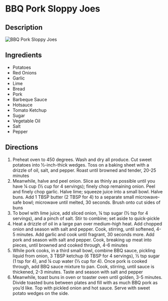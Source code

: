 # BBQ Pork Sloppy Joes

## Description
![BBQ Pork Sloppy Joes](https://www.themealdb.com/images/media/meals/atd5sh1583188467.jpg "BBQ Pork Sloppy Joes")

## Ingredients
- Potatoes
- Red Onions
- Garlic
- Lime
- Bread
- Pork
- Barbeque Sauce
- Hotsauce
- Tomato Ketchup
- Sugar
- Vegetable Oil
- Salt
- Pepper

## Directions
1. Preheat oven to 450 degrees. Wash and dry all produce. Cut sweet potatoes into ½-inch-thick wedges. Toss on a baking sheet with a drizzle of oil, salt, and pepper. Roast until browned and tender, 20-25 minutes
2. Meanwhile, halve and peel onion. Slice as thinly as possible until you have ¼ cup (½ cup for 4 servings); finely chop remaining onion. Peel and finely chop garlic. Halve lime; squeeze juice into a small bowl. Halve buns. Add 1 TBSP butter (2 TBSP for 4) to a separate small microwave-safe bowl; microwave until melted, 30 seconds. Brush onto cut sides of buns
3. To bowl with lime juice, add sliced onion, ¼ tsp sugar (½ tsp for 4 servings), and a pinch of salt. Stir to combine; set aside to quick-pickle
4. Heat a drizzle of oil in a large pan over medium-high heat. Add chopped onion and season with salt and pepper. Cook, stirring, until softened, 4-5 minutes. Add garlic and cook until fragrant, 30 seconds more. Add pork and season with salt and pepper. Cook, breaking up meat into pieces, until browned and cooked through, 4-6 minutes
5. While pork cooks, in a third small bowl, combine BBQ sauce, pickling liquid from onion, 3 TBSP ketchup (6 TBSP for 4 servings), ½ tsp sugar (1 tsp for 4), and ¼ cup water (⅓ cup for 4). Once pork is cooked through, add BBQ sauce mixture to pan. Cook, stirring, until sauce is thickened, 2-3 minutes. Taste and season with salt and pepper
6. Meanwhile, toast buns in oven or toaster oven until golden, 3-5 minutes. Divide toasted buns between plates and fill with as much BBQ pork as you’d like. Top with pickled onion and hot sauce. Serve with sweet potato wedges on the side.
